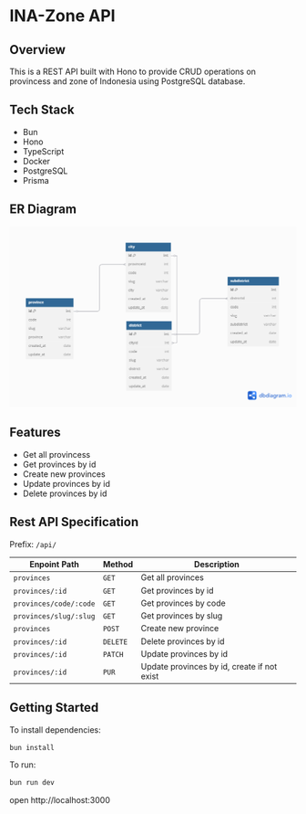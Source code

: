 # INA-Zone API

## Overview

This is a REST API built with Hono to provide CRUD operations on provincess and zone of Indonesia using PostgreSQL database.

## Tech Stack

- Bun
- Hono
- TypeScript
- Docker
- PostgreSQL
- Prisma

## ER Diagram

![ER Diagram](/assets/erd-ina-zone.png)

## Features

- Get all provincess
- Get provinces by id
- Create new provinces
- Update provinces by id
- Delete provinces by id

## Rest API Specification

Prefix: `/api/`

| Enpoint Path           | Method   | Description                                 |
| ---------------------- | -------- | ------------------------------------------- |
| `provinces`            | `GET`    | Get all provinces                           |
| `provinces/:id`        | `GET`    | Get provinces by id                         |
| `provinces/code/:code` | `GET`    | Get provinces by code                       |
| `provinces/slug/:slug` | `GET`    | Get provinces by slug                       |
| `provinces`            | `POST`   | Create new province                         |
| `provinces/:id`        | `DELETE` | Delete provinces by id                      |
| `provinces/:id`        | `PATCH`  | Update provinces by id                      |
| `provinces/:id`        | `PUR`    | Update provinces by id, create if not exist |

## Getting Started

To install dependencies:

```sh
bun install
```

To run:

```sh
bun run dev
```

open http://localhost:3000

